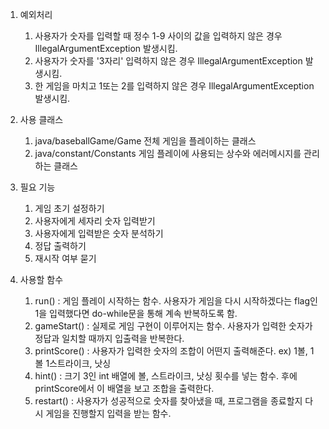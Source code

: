 1. 예외처리
   1. 사용자가 숫자를 입력할 때 정수 1-9 사이의 값을 입력하지 않은 경우 IllegalArgumentException 발생시킴.
   2. 사용자가 숫자를 '3자리' 입력하지 않은 경우 IllegalArgumentException 발생시킴.
   3. 한 게임을 마치고 1또는 2를 입력하지 않은 경우 IllegalArgumentException 발생시킴.
 
2. 사용 클래스
   1. java/baseballGame/Game
      전체 게임을 플레이하는 클래스
   2. java/constant/Constants
      게임 플레이에 사용되는 상수와 에러메시지를 관리하는 클래스

3. 필요 기능
   1. 게임 초기 설정하기
   2. 사용자에게 세자리 숫자 입력받기
   3. 사용자에게 입력받은 숫자 분석하기
   4. 정답 출력하기
   5. 재시작 여부 묻기

3. 사용할 함수
   1. run() : 게임 플레이 시작하는 함수. 사용자가 게임을 다시 시작하겠다는 flag인 1을 입력했다면 do-while문을 통해 계속 반복하도록 함.
   2. gameStart() : 실제로 게임 구현이 이루어지는 함수. 사용자가 입력한 숫자가 정답과 일치할 때까지 입출력을 반복한다.
   3. printScore() : 사용자가 입력한 숫자의 조합이 어떤지 출력해준다. ex) 1볼, 1볼 1스트라이크, 낫싱
   4. hint() : 크기 3인 int 배열에 볼, 스트라이크, 낫싱 횟수를 넣는 함수. 후에 printScore에서 이 배열을 보고 조합을 출력한다.
   5. restart() : 사용자가 성공적으로 숫자를 찾아냈을 때, 프로그램을 종료할지 다시 게임을 진행할지 입력을 받는 함수.

